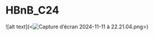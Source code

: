 # HBnB_C24

![alt text](<![Capture d’écran 2024-11-11 à 22.21.04.png](<images/Capture d’écran 2024-11-11 à 22.21.04.png>)>)